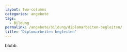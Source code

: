 ```yaml
---
layout: two-columns
categories: angebote
tags:
  - Bildung
permalink: /angebote/bildung/diplomarbeiten-begleiten/
title: "Diplomarbeiten begleiten"
---
```


blubb.